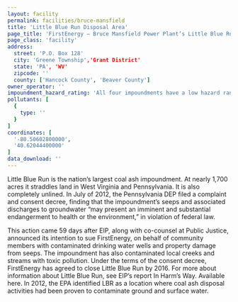 ```yaml
---
layout: facility
permalink: facilities/bruce-mansfield
title: 'Little Blue Run Disposal Area'
page_title: 'FirstEnergy – Bruce Mansfield Power Plant’s Little Blue Run Disposal Area « Facilities'
page_class: 'facility'
address:
  street: 'P.O. Box 128'
  city: 'Greene Township','Grant District'
  state: 'PA', 'WV'
  zipcode: ''
  county: ['Hancock County', 'Beaver County']
owner_operator: ''
impoundment_hazard_rating: 'All four impoundments have a low hazard ranking.'
pollutants: [
  {
    type: ''
  }
]
coordinates: [
  '-80.50602800000',
  '40.62044400000'
]
data_download: ''
---
```


Little Blue Run is the nation’s largest coal ash impoundment. At nearly 1,700 acres it straddles land in West Virginia and Pennsylvania. It is also completely unlined. In July of 2012, the Pennsylvania DEP filed a complaint and consent decree, finding that the impoundment’s seeps and associated discharges to groundwater “may present an imminent and substantial endangerment to health or the environment,” in violation of federal law.

This action came 59 days after EIP, along with co-counsel at Public Justice, announced its intention to sue FirstEnergy, on behalf of community members with contaminated drinking water wells and property damage from seeps.  The impoundment has also contaminated local creeks and streams with toxic pollution.  Under the terms of the consent decree, FirstEnergy has agreed to close Little Blue Run by 2016. For more about information about Little Blue Run, see EIP’s report In Harm’s Way. Available here. In 2012, the EPA identified LBR as a location where coal ash disposal activities had been proven to contaminate ground and surface water.